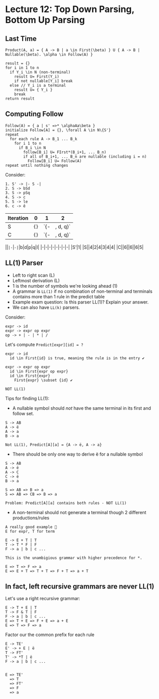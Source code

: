 # Lecture 12: Top Down Parsing, Bottom Up Parsing

## Last Time

```none
Product(A, a) = { A -> B | a \in First(\beta) } U { A -> B | Nullable(\beta). \alpha \in Follow(A) }
```

```none
result = {}
for i in 1 to n
  if Y_i \in N (non-terminal)
    result U= First(Y_i)
    if not nullable[Y_i] break
  else // Y_i is a terminal
    result U= { Y_i }
    break
return result
```

## Computing Follow

```none
Follow(A) = { a | s' =>* \alphaAa\beta }
initialize Follow[A] = {}, \forall A \in N\{S'}
repeat
  for each rule A -> B_1 ... B_k
    for i 1 to n
      if B_i \in N
        follow[B_i] U= FIrst*(B_i+1, ... B_n)
        if all of B_i+1, ... B_n are nullable (including i = n)
          Follow[B_i] U= Follow(A)
repeat until nothing changes
```

Consider:

```none
1. S' -> |- S -|
2. S -> bSd
3. S -> pSq
4. S -> c
5. S -> le
6. c -> ê
```

|Iteration|0|1|2|
|-|-|-|-|
|S|`{}`|`{-|, d, q}`|`{-|, d, q}`|
|C|`{}`|`{-|, d, q}`|`{-|, d, q}`|

||`|-`|`-|`|b|d|p|q|l|
|-|-|-|-|-|-|-|-|
|S'|1|
|S||4|2|4|3|4|4|
|C||6||6||6|5|

## LL(1) Parser

* Left to right scan (L)
* Leftmost derivation (L)
* 1 is the number of symbols we're looking ahead (1)
* A grammar is `LL(1)` if no combination of non-terminal and terminals contains more than 1 rule in the predict table
* Example exam question: Is this parser LL(1)? Explain your answer.
* We can also have `LL(k)` parsers.

Consider:

```none
expr -> id
expr -> expr op expr
op -> + | - | * | /
```

Let's compute `Predict[expr][id] = ?`

```none
expr -> id
  id \in First{id} is true, meaning the rule is in the entry ✔️

expr -> expr op expr
  id \in First{expr op expr}
  id \in First{expr}
    First{expr} \subset {id} ✔️

NOT LL(1)
```

Tips for finding LL(1):

* A nullable symbol should *not* have the same terminal in its first and follow set.

```none
S -> AB
A -> ë
A -> a
B -> a

Not LL(1), Predict[A][a] = {A -> ë, A -> a}
```

* There should be only one way to derive ë for a nullable symbol

```none
S -> AB
A -> ë
A -> C
C -> ë
B -> a

S => AB => B => a
S => AB => CB => B => a

Problem: Predict[A][a] contains both rules - NOT LL(1)
```

* A non-terminal should not generate a terminal though 2 different productions/rules

```none
A really good example 🌟
E for expr, T for term

E -> E + T | T
T -> T * F | F
F -> a | b | c ...

This is the unambigious grammar with higher precedence for *.

E => T => F => a
E => E + T => T + T => F + T => a + T
```

## In fact, left recursive grammars are **never** LL(1)

Let's use a right recursive grammar:

```none
E -> T + E | T
T -> F & T | F
F -> a | b | c ...
E => T + E => F + E => a + E
E => T => F => a
```

Factor our the common prefix for each rule

```none
E -> TE'
E' -> + E | ë
T -> FT'
T' -> *T | ë
F -> a | b | c ...


E => TE'
  => T
  => FT'
  => F
  => a

```